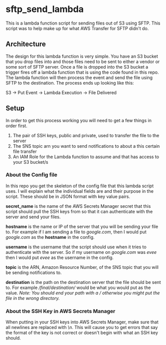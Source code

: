 # sftp_send_lambda
This is a lambda function script for sending files out of S3 using SFTP. This script was to help make up for what AWS Transfer for SFTP didn't do. 

## Architecture
The design for this lambda function is very simple. You have an S3 bucket that you drop files into and those files need to be sent to either a vendor or some sort of SFTP server. Once a file is dropped into the S3 bucket a trigger fires off a lambda function that is using the code found in this repo. The lambda function will then process the event and send the file using SFTP to the destination. The process ends up looking like this:

S3 -> Put Event -> Lambda Execution -> File Delivered

## Setup
In order to get this process working you will need to get a few things in order first.
1. The pair of SSH keys, public and private, used to transfer the file to the server
2. The SNS topic arn you want to send notifications to about a this certain file transfer
3. An IAM Role for the Lambda function to assume and that has access to your S3 bucket/s

### About the Config file
In this repo you get the skeleton of the config file that this lambda script uses. I will explain what the individual fields are and their purpose in the script. These should be in JSON format with key value pairs. 

**secret_name** is the name of the AWS Secrets Manager secret that this script should pull the SSH keys from so that it can authenticate with the server and send your files.

**hostname** is the name or IP of the server that you will be sending your file to. For example if I am sending a file to *google.com*, then I would put *google.com* as the **hostname** in the config.

**username** is the username that the script should use when it tries to authenticate with the server. So if my username on *google.com* was *evee* then I would put *evee* as the username in the config.

**topic** is the ARN, Amazon Resource Number, of the SNS topic that you will be sending notifications to.

**destination** is the path on the destination server that the file should be sent to. For example */final/destination/* would be what you would put as the value. *Note: You should end your path with a / otherwise you might put the file in the wrong directory.*

### About the SSH Key in AWS Secrets Manager
When putting in your SSH keys into AWS Secrets Manager, make sure that all newlines are replaced with *\n*. This will cause you to get errors that say the format of the key is not correct or doesn't begin with what an SSH key should. 


                